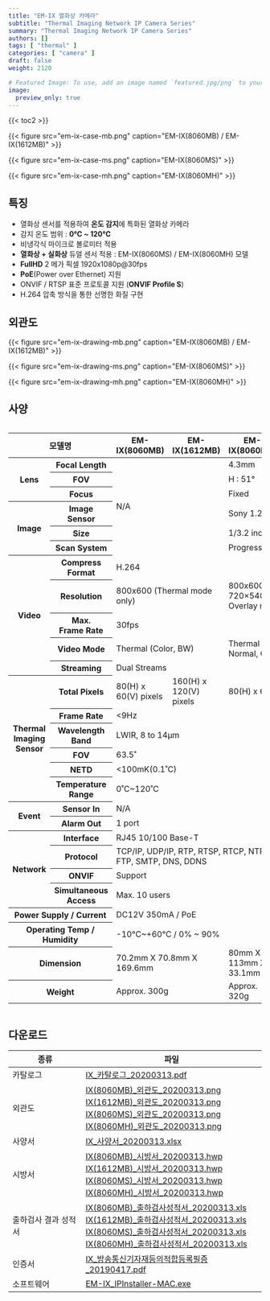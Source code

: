 ```yaml
---
title: "EM-IX 열화상 카메라"
subtitle: "Thermal Imaging Network IP Camera Series"
summary: "Thermal Imaging Network IP Camera Series"
authors: []
tags: [ "thermal" ]
categories: [ "camera" ]
draft: false
weight: 2120

# Featured Image: To use, add an image named `featured.jpg/png` to your page's folder.
image:
  preview_only: true
---
```


{{< toc2 >}}

<div class="container">
<div class="row justify-content-center align-items-end">
<div class="col-sm-4">

{{< figure src="em-ix-case-mb.png" caption="EM-IX(8060MB) / EM-IX(1612MB)" >}}

</div>
<div class="col-sm-4">

{{< figure src="em-ix-case-ms.png" caption="EM-IX(8060MS)" >}}

</div>
<div class="col-sm-4">

{{< figure src="em-ix-case-mh.png" caption="EM-IX(8060MH)" >}}

</div>
</div>
</div>

## 특징

- 열화상 센서를 적용하여 **온도 감지**에 특화된 열화상 카메라
- 감지 온도 범위 : **0℃  ~ 120℃** 
- 비냉각식 마이크로 볼로미터 적용
- **열화상 + 실화상** 듀얼 센서 적용 : EM-IX(8060MS) / EM-IX(8060MH) 모델
- **FullHD** 2 메가 픽셀 1920x1080p@30fps
- **PoE**(Power over Ethernet) 지원
- ONVIF / RTSP 표준 프로토콜 지원 (**ONVIF Profile S**)
- H.264 압축 방식을 통한 선명한 화질 구현

## 외관도

<div class="container">
<div class="row justify-content-center align-items-end">
<div class="col-sm-4">

{{< figure src="em-ix-drawing-mb.png" caption="EM-IX(8060MB) / EM-IX(1612MB)" >}}

</div>
<div class="col-sm-4">

{{< figure src="em-ix-drawing-ms.png" caption="EM-IX(8060MS)" >}}

</div>
<div class="col-sm-4">

{{< figure src="em-ix-drawing-mh.png" caption="EM-IX(8060MH)" >}}

</div>
</div>
</div>

## 사양

<div style="overflow-x: auto">
<table class="spec">
<thead>
<tr>
<th colspan="2">모델명</th>
<th>EM-IX(8060MB)</th>
<th>EM-IX(1612MB)</th>
<th>EM-IX(8060MS)</th>
<th>EM-IX(8060MH)</th>
</tr>
</thead>
<tbody>
<tr>
<th rowspan="3">Lens</th>
<th>Focal Length</th>
<td colspan="2" rowspan="6">N/A</td>
<td colspan="2">4.3mm</td>
</tr>
<tr>
<th>FOV</th>
<td colspan="2">H : 51°</td>
</tr>
<tr>
<th>Focus</th>
<td colspan="2">Fixed</td>
</tr>
<tr>
<th rowspan="3">Image</th>
<th>Image Sensor</th>
<td colspan="2">Sony 1.2MP Image Sensor</td>
</tr>
<tr>
<th>Size</th>
<td colspan="2">1/3.2 inch</td>
</tr>
<tr>
<th>Scan System</th>
<td colspan="2">Progressive Scan</td>
</tr>
<tr>
<th rowspan="5">Video</th>
<th>Compress<br>Format</th>
<td colspan="4">H.264</td>
</tr>
<tr>
<th>Resolution</th>
<td colspan="2">800x600 (Thermal mode only)</td>
<td colspan="2">800x600 (Thermal mode), 720×540 (Normal or Overlay mode)</td>
</tr>
<tr>
<th>Max.<br>Frame Rate</th>
<td colspan="4">30fps</td>
</tr>
<tr>
<th>Video Mode</th>
<td colspan="2">Thermal (Color, BW)</td>
<td colspan="2">Thermal (Color, BW), Normal, Overlay</td>
</tr>
<tr>
<th>Streaming</th>
<td colspan="4">Dual Streams</td>
</tr>
<tr>
<th rowspan="6">Thermal<br>Imaging<br>Sensor</th>
<th>Total Pixels</th>
<td>80(H) x 60(V) pixels</td>
<td>160(H) x 120(V) pixels</td>
<td colspan="2">80(H) x 60(V) pixels</td>
</tr>
<tr>
<th>Frame Rate</th>
<td colspan="4">&lt;9Hz</td>
</tr>
<tr>
<th>Wavelength<br>Band</th>
<td colspan="5">LWIR, 8 to 14μm</td>
</tr>
<tr>
<th>FOV</th>
<td colspan="4">63.5˚</td>
</tr>
<tr>
<th>NETD</th>
<td colspan="4">&lt;100mK(0.1˚C)</td>
</tr>
<tr>
<th>Temperature<br>Range</th>
<td colspan="4">0˚C~120˚C</td>
</tr>
<tr>
<th rowspan="2">Event</th>
<th>Sensor In</th>
<td colspan="4">N/A</td>
</tr>
<tr>
<th>Alarm Out</th>
<td colspan="4">1 port</td>
</tr>
<tr>
<th rowspan="4">Network</th>
<th>Interface</th>
<td colspan="4">RJ45 10/100 Base-T</td>
</tr>
<tr>
<th>Protocol</th>
<td colspan="4">TCP/IP, UDP/IP, RTP, RTSP, RTCP, NTP, HTTP, DHCP, FTP, SMTP, DNS, DDNS</td>
</tr>
<tr>
<th>ONVIF</th>
<td colspan="4">Support</td>
</tr>
<tr>
<th>Simultaneous<br>Access</th>
<td colspan="4">Max. 10 users</td>
</tr>
<tr>
<th colspan="2">Power Supply / Current</th>
<td colspan="4">DC12V 350mA / PoE</td>
</tr>
<tr>
<th colspan="2">Operating Temp / Humidity</th>
<td colspan="4">-10℃~+60℃ / 0% ~ 90%</td>
</tr>
<tr>
<th colspan="2">Dimension</th>
<td colspan="2">70.2mm X 70.8mm X 169.6mm</td>
<td>80mm X 113mm X 33.1mm</td>
<td>100mm X 130mm X 45mm</td>
</tr>
<tr>
<th colspan="2">Weight</th>
<td colspan="2">Approx. 300g</td>
<td>Approx. 320g</td>
<td>Approx. 1,600g</td>
</tr>
</tbody>
</table>
</div>

## 다운로드

종류 | 파일
---- | ----
카탈로그 | [IX_카탈로그_20200313.pdf](https://www.emstone.com/data/sales/ko/IX_카탈로그_20200313.pdf)
외관도 | [IX(8060MB)_외관도_20200313.png](https://www.emstone.com/data/sales/ko/IX(8060MB)_외관도_20200313.png)<br>[IX(1612MB)_외관도_20200313.png](https://www.emstone.com/data/sales/ko/IX(1612MB)_외관도_20200313.png)<br>[IX(8060MS)_외관도_20200313.png](https://www.emstone.com/data/sales/ko/IX(8060MS)_외관도_20200313.png)<br>[IX(8060MH)_외관도_20200313.png](https://www.emstone.com/data/sales/ko/IX(8060MH)_외관도_20200313.png)
사양서 | [IX_사양서_20200313.xlsx](https://www.emstone.com/data/sales/ko/IX_사양서_20200313.xlsx)
시방서 | [IX(8060MB)_시방서_20200313.hwp](https://www.emstone.com/data/sales/ko/IX(8060MB)_시방서_20200313.hwp)<br>[IX(1612MB)_시방서_20200313.hwp](https://www.emstone.com/data/sales/ko/IX(1612MB)_시방서_20200313.hwp)<br>[IX(8060MS)_시방서_20200313.hwp](https://www.emstone.com/data/sales/ko/IX(8060MS)_시방서_20200313.hwp)<br>[IX(8060MH)_시방서_20200313.hwp](https://www.emstone.com/data/sales/ko/IX(8060MH)_시방서_20200313.hwp)
출하검사 결과 성적서 | [IX(8060MB)_출하검사성적서_20200313.xls](https://www.emstone.com/data/sales/ko/IX(8060MB)_출하검사성적서_20200313.xls)<br>[IX(1612MB)_출하검사성적서_20200313.xls](https://www.emstone.com/data/sales/ko/IX(1612MB)_출하검사성적서_20200313.xls)<br>[IX(8060MS)_출하검사성적서_20200313.xls](https://www.emstone.com/data/sales/ko/IX(8060MS)_출하검사성적서_20200313.xls)<br>[IX(8060MH)_출하검사성적서_20200313.xls](https://www.emstone.com/data/sales/ko/IX(8060MH)_출하검사성적서_20200313.xls)
인증서 | [IX_방송통신기자재등의적합등록필증_20190417.pdf](https://www.emstone.com/data/sales/ko/IX_방송통신기자재등의적합등록필증_20190417.pdf)
소프트웨어 | [EM-IX_IPInstaller-MAC.exe](https://www.emstone.com/data/sales/ko/EM-IX_IPInstaller-MAC.exe)
